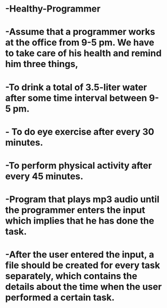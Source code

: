 # -Healthy-Programmer
# -Assume that a programmer works at the office from 9-5 pm. We have to take care of his health and remind him three things,

# -To drink a total of 3.5-liter water after some time interval between 9-5 pm.
# - To do eye exercise after every 30 minutes.
# -To perform physical activity after every 45 minutes.

# -Program that plays mp3 audio until the programmer enters the input which implies that he has done the task.
# -After the user entered the input, a file should be created for every task separately, which contains the details about the time when the user performed a certain task.
